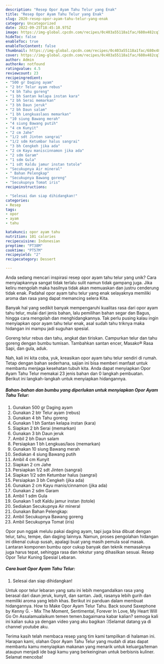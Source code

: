 ```yaml
---
description: "Resep Opor Ayam Tahu Telur yang Enak"
title: "Resep Opor Ayam Tahu Telur yang Enak"
slug: 2020-resep-opor-ayam-tahu-telur-yang-enak
category: Uncategorized
date: 2022-09-25T18:45:10.975Z
image: https://img-global.cpcdn.com/recipes/0c403a55118a1fac/680x482cq70/opor-ayam-tahu-telur-foto-resep-utama.jpg
hideToc: false
enableToc: true
enableTocContent: false
thumbnail: https://img-global.cpcdn.com/recipes/0c403a55118a1fac/680x482cq70/opor-ayam-tahu-telur-foto-resep-utama.jpg
cover: https://img-global.cpcdn.com/recipes/0c403a55118a1fac/680x482cq70/opor-ayam-tahu-telur-foto-resep-utama.jpg
author: Admin
authorAv: notfound
ratingvalue: 4.5
reviewcount: 23
recipeingredient:
- "500 gr Daging ayam"
- "2 btr Telur ayam rebus"
- "4 bh Tahu goreng"
- "1 bh Santan kelapa instan kara"
- "2 bh Serai memarkan"
- "3 bh Daun jeruk"
- "2 bh Daun salam"
- "1 bh Lengkuaslaos memarkan"
- "10 siung Bawang merah"
- "4 siung Bawang putih"
- "4 cm Kunyit"
- "2 cm Jahe"
- "1/2 sdt Jinten sangrai"
- "1/2 sdm Ketumbar halus sangrai"
- "3 bh Cengkeh jika ada"
- "2 cm Kayu maniscinnamon jika ada"
- "2 sdm Garam"
- "1 sdm Gula"
- "1 sdt Kaldu jamur instan totole"
- "Secukupnya Air mineral"
- " Bahan Pelengkap"
- "Secukupnya Bawang goreng"
- "Secukupnya Tomat iris"
recipeinstructions:

- "Selesai dan siap dihidangkan!"
categories:
- Resep
tags:
- opor
- ayam
- tahu

katakunci: opor ayam tahu 
nutrition: 101 calories
recipecuisine: Indonesian
preptime: "PT38M"
cooktime: "PT57M"
recipeyield: "2"
recipecategory: Dessert

---
```





Anda sedang mencari inspirasi resep opor ayam tahu telur yang unik? Cara menyiapkannya sangat tidak terlalu sulit namun tidak gampang juga. Jika keliru mengolah maka hasilnya tidak akan memuaskan dan justru cenderung tidak enak. Padahal opor ayam tahu telur yang enak selayaknya memiliki aroma dan rasa yang dapat memancing selera Kita.





Banyak hal yang sedikit banyak mempengaruhi kualitas rasa dari opor ayam tahu telur, mulai dari jenis bahan, lalu pemilihan bahan segar dan Bagus, hingga cara mengolah dan menghidangkannya. Tak perlu pusing kalau ingin menyiapkan opor ayam tahu telur enak,      asal sudah tahu triknya maka hidangan ini mampu jadi suguhan spesial.














Goreng telur rebus dan tahu, angkat dan tiriskan. Campurkan telur dan tahu goreng dengan bumbu tumisan. Tambahkan santan encer, Masako® Rasa Sapi, dan gula, aduk.






Nah, kali ini kita coba, yuk, kreasikan opor ayam tahu telur sendiri di rumah. Tetap dengan bahan sederhana, sajian ini bisa memberi manfaat untuk membantu menjaga kesehatan tubuh kita. Anda dapat menyiapkan Opor Ayam Tahu Telur memakai 23 jenis bahan dan 0 langkah pembuatan. Berikut ini langkah-langkah untuk menyiapkan hidangannya.

<!--inarticleads1-->

##### Bahan-bahan dan bumbu yang diperlukan untuk menyiapkan Opor Ayam Tahu Telur:

1. Gunakan 500 gr Daging ayam
1. Gunakan 2 btr Telur ayam (rebus)
1. Gunakan 4 bh Tahu goreng
1. Gunakan 1 bh Santan kelapa instan (kara)
1. Siapkan 2 bh Serai (memarkan)
1. Gunakan 3 bh Daun jeruk
1. Ambil 2 bh Daun salam
1. Persiapkan 1 bh Lengkuas/laos (memarkan)
1. Gunakan 10 siung Bawang merah
1. Sediakan 4 siung Bawang putih
1. Ambil 4 cm Kunyit
1. Siapkan 2 cm Jahe
1. Persiapkan 1/2 sdt Jinten (sangrai)
1. Siapkan 1/2 sdm Ketumbar halus (sangrai)
1. Persiapkan 3 bh Cengkeh (jika ada)
1. Gunakan 2 cm Kayu manis/cinnamon (jika ada)
1. Gunakan 2 sdm Garam
1. Ambil 1 sdm Gula
1. Gunakan 1 sdt Kaldu jamur instan (totole)
1. Sediakan Secukupnya Air mineral
1. Gunakan  Bahan Pelengkap:
1. Ambil Secukupnya Bawang goreng
1. Ambil Secukupnya Tomat (iris)


Opor pun nggak melulu pakai daging ayam, tapi juga bisa dibuat dengan telur, tahu, tempe, dan daging lainnya. Namun, proses pengolahan hidangan ini dikenal cukup susah, apalagi buat yang masih pemula soal masak. Lantaran komponen bumbu opor cukup banyak dan teknik memasaknya juga harus tepat, sehingga rasa dan tekstur yang dihasilkan sesuai. Resep Opor Telur Kuning Spesial Lebaran. 

<!--inarticleads2-->

##### Cara buat Opor Ayam Tahu Telur:


1. Selesai dan siap dihidangkan!

Untuk opor telur lebaran yang satu ini lebih mengandalkan rasa yang berasal dari daun jeruk, kunyit, dan santan. Jadi, rasanya lebih gurih dan memiliki aroma yang lebih khas. Berikut ini panduan dalam membuat hidangannya. How to Make Opor Ayam Telur Tahu. Back sound Saxephone by Kenny G. - Mix The Moment, Sentimental, Forever In Love, My Heart Will Go On Assalamualaikum temen temen.bagaimana kabar kalian? semoga kali ini kalian suka ya dengan video yang aku bagikan :)Selamat datang ya di channel youtube aku. 

Terima kasih telah membaca resep yang tim kami tampilkan di halaman ini. Harapan kami, olahan Opor Ayam Tahu Telur yang mudah di atas dapat membantu kamu menyiapkan makanan yang menarik untuk keluarga/teman ataupun menjadi ide bagi kamu yang berkeinginan untuk berbisnis kuliner. Selamat mencoba!
